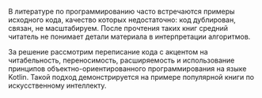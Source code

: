 В литературе по программированию часто встречаются примеры исходного кода, качество которых недостаточно:
код дублирован, связан, не масштабируем.
После прочтения таких книг средний читатель не понимает детали материала в интерпретации алгоритмов.

За решение рассмотрим переписание кода с акцентом на читабельность, переносимость, 
расширяемость и использование принципов объектно-ориентированного программирования на языке Kotlin.
Такой подход демонстрируется на примере популярной книги по искусственному интеллекту.